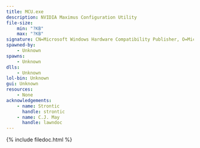 ```yaml
---
title: MCU.exe
description: NVIDIA Maximus Configuration Utility
file-size:
    min: "?KB"
    max: "?KB"
signature: CN=Microsoft Windows Hardware Compatibility Publisher, O=Microsoft Corporation, L=Redmond, S=Washington, C=US
spawned-by:
    - Unknown
spawns:
    - Unknown
dlls:
    - Unknown
lol-bin: Unknown
gui: Unknown
resources:
    - None
acknowledgements:
    - name: Strontic
      handle: strontic
    - name: C.J. May
      handle: lawndoc
---
```


{% include filedoc.html %}

